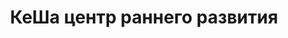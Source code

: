 ---
title: КеШа центр раннего развития
address: 'г. Запорожье, ул. Воронина, 29-а'
phone:
  - (050) 772-06-40
url: ''
about: ''
searchTitle: 'КеШа, г. Запорожье, ул. Воронина, 29а'
tags:
  - Театральные студии для детей
geometry:
  location:
    lat: 47.8597075
    lng: 35.2430677
  viewport:
    northeast:
      lat: 47.8611603802915
      lng: 35.2441527802915
    southwest:
      lat: 47.8584624197085
      lng: 35.2414548197085
place_id: ChIJUbI9jmxd3EAR8OXifrAJp9I

---